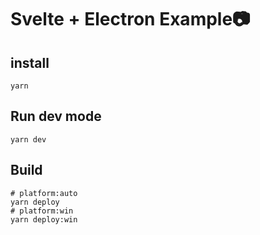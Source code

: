# Svelte + Electron Example📷

## install

```shell
yarn
```

## Run dev mode

```shell
yarn dev
```

## Build

```shell
# platform:auto
yarn deploy 
# platform:win
yarn deploy:win 
```
